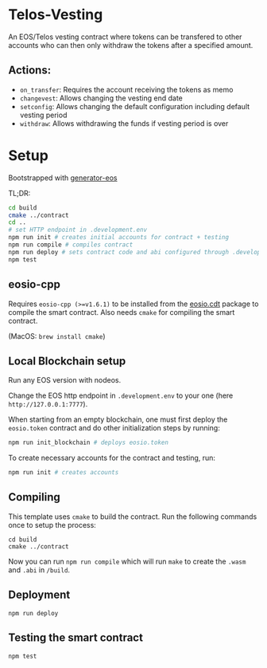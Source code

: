 # Telos-Vesting

An EOS/Telos vesting contract where tokens can be transfered to other accounts who can then only withdraw the tokens after a specified amount.

## Actions:

* `on_transfer`: Requires the account receiving the tokens as memo
* `changevest`: Allows changing the vesting end date
* `setconfig`: Allows changing the default configuration including default vesting period
* `withdraw`: Allows withdrawing the funds if vesting period is over

# Setup

Bootstrapped with [generator-eos](https://github.com/MrToph/generator-eos)

TL;DR:

```bash
cd build
cmake ../contract
cd ..
# set HTTP endpoint in .development.env
npm run init # creates initial accounts for contract + testing
npm run compile # compiles contract
npm run deploy # sets contract code and abi configured through .development.env
npm test
```

## eosio-cpp

Requires `eosio-cpp (>=v1.6.1)` to be installed from the [eosio.cdt](https://github.com/EOSIO/eosio.cdt) package to compile the smart contract.
Also needs `cmake` for compiling the smart contract.

(MacOS: `brew install cmake`)

## Local Blockchain setup

Run any EOS version with nodeos.

Change the EOS http endpoint in `.development.env` to your one (here `http://127.0.0.1:7777`).

When starting from an empty blockchain, one must first deploy the `eosio.token` contract and do other initialization steps by running:

```bash
npm run init_blockchain # deploys eosio.token
```

To create necessary accounts for the contract and testing, run:

```bash
npm run init # creates accounts
```

## Compiling

This template uses `cmake` to build the contract. Run the following commands once to setup the process:

```
cd build
cmake ../contract
```

Now you can run `npm run compile` which will run `make` to create the `.wasm` and `.abi` in `/build`.

## Deployment

```
npm run deploy
```

## Testing the smart contract

```
npm test
```
